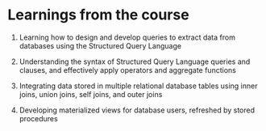 # Learnings from the course

1. Learning how to design and develop queries to extract data from databases using the Structured Query Language

2. Understanding the syntax of Structured Query Language queries and clauses, and effectively apply operators and aggregate functions 

3. Integrating data stored in multiple relational database tables using inner joins, union joins, self joins, and outer joins 

4. Developing materialized views for database users, refreshed by stored procedures 
